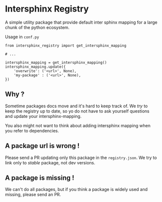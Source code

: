 # Intersphinx Registry

A simple utility package that provide default inter sphinx mapping for a large chunk of the python ecosystem.

Usage in `conf.py`

```
from intersphinx_registry import get_intersphinx_mapping

# ...

intersphinx_mapping = get_intersphinx_mapping()
intersphinx_mapping.update({
    'overwrite': ('<url>', None),
    'my-package' : ('<url>', None),
})
```


## Why ? 

Sometime packages docs move and it's hard to keep track of. We _try_ to keep the
registry up to date, so yo do not have to ask yourself questions and update your
intersphinx-mapping.

You also might not want to think about adding intersphinx mapping when you refer
to dependencies.

## A package url is wrong !

Please send a PR updating only this package in the `registry.json`. We try to
link only to _stable_ package, not dev versions.

## A package is missing !

We can't do all packages, but if you think a package is widely used and missing,
please send an PR. 










